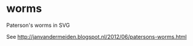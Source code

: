 worms
=====

Paterson's worms in SVG

See http://janvandermeiden.blogspot.nl/2012/06/patersons-worms.html
